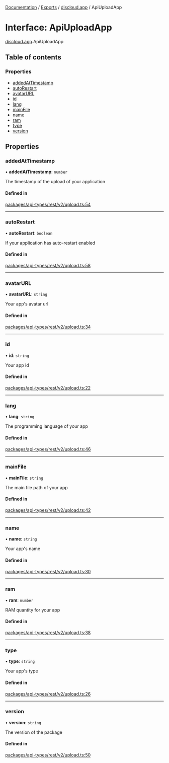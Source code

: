[Documentation](../README.md) / [Exports](../modules.md) / [discloud.app](../modules/discloud_app.md) / ApiUploadApp

# Interface: ApiUploadApp

[discloud.app](../modules/discloud_app.md).ApiUploadApp

## Table of contents

### Properties

- [addedAtTimestamp](discloud_app.ApiUploadApp.md#addedattimestamp)
- [autoRestart](discloud_app.ApiUploadApp.md#autorestart)
- [avatarURL](discloud_app.ApiUploadApp.md#avatarurl)
- [id](discloud_app.ApiUploadApp.md#id)
- [lang](discloud_app.ApiUploadApp.md#lang)
- [mainFile](discloud_app.ApiUploadApp.md#mainfile)
- [name](discloud_app.ApiUploadApp.md#name)
- [ram](discloud_app.ApiUploadApp.md#ram)
- [type](discloud_app.ApiUploadApp.md#type)
- [version](discloud_app.ApiUploadApp.md#version)

## Properties

### addedAtTimestamp

• **addedAtTimestamp**: `number`

The timestamp of the upload of your application

#### Defined in

[packages/api-types/rest/v2/upload.ts:54](https://github.com/discloud/discloud.app/blob/e5beb23/packages/api-types/rest/v2/upload.ts#L54)

___

### autoRestart

• **autoRestart**: `boolean`

If your application has auto-restart enabled

#### Defined in

[packages/api-types/rest/v2/upload.ts:58](https://github.com/discloud/discloud.app/blob/e5beb23/packages/api-types/rest/v2/upload.ts#L58)

___

### avatarURL

• **avatarURL**: `string`

Your app's avatar url

#### Defined in

[packages/api-types/rest/v2/upload.ts:34](https://github.com/discloud/discloud.app/blob/e5beb23/packages/api-types/rest/v2/upload.ts#L34)

___

### id

• **id**: `string`

Your app id

#### Defined in

[packages/api-types/rest/v2/upload.ts:22](https://github.com/discloud/discloud.app/blob/e5beb23/packages/api-types/rest/v2/upload.ts#L22)

___

### lang

• **lang**: `string`

The programming language of your app

#### Defined in

[packages/api-types/rest/v2/upload.ts:46](https://github.com/discloud/discloud.app/blob/e5beb23/packages/api-types/rest/v2/upload.ts#L46)

___

### mainFile

• **mainFile**: `string`

The main file path of your app

#### Defined in

[packages/api-types/rest/v2/upload.ts:42](https://github.com/discloud/discloud.app/blob/e5beb23/packages/api-types/rest/v2/upload.ts#L42)

___

### name

• **name**: `string`

Your app's name

#### Defined in

[packages/api-types/rest/v2/upload.ts:30](https://github.com/discloud/discloud.app/blob/e5beb23/packages/api-types/rest/v2/upload.ts#L30)

___

### ram

• **ram**: `number`

RAM quantity for your app

#### Defined in

[packages/api-types/rest/v2/upload.ts:38](https://github.com/discloud/discloud.app/blob/e5beb23/packages/api-types/rest/v2/upload.ts#L38)

___

### type

• **type**: `string`

Your app's type

#### Defined in

[packages/api-types/rest/v2/upload.ts:26](https://github.com/discloud/discloud.app/blob/e5beb23/packages/api-types/rest/v2/upload.ts#L26)

___

### version

• **version**: `string`

The version of the package

#### Defined in

[packages/api-types/rest/v2/upload.ts:50](https://github.com/discloud/discloud.app/blob/e5beb23/packages/api-types/rest/v2/upload.ts#L50)
